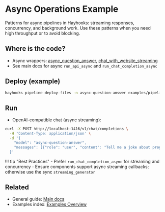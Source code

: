 # Async Operations Example

Patterns for async pipelines in Hayhooks: streaming responses, concurrency, and background work. Use these patterns when you need high throughput or to avoid blocking.

## Where is the code?

- Async wrappers: [async_question_answer](https://github.com/deepset-ai/hayhooks/tree/main/examples/pipeline_wrappers/async_question_answer), [chat_with_website_streaming](https://github.com/deepset-ai/hayhooks/tree/main/examples/pipeline_wrappers/chat_with_website_streaming)
- See main docs for async `run_api_async` and `run_chat_completion_async`

## Deploy (example)

```bash
hayhooks pipeline deploy-files -n async-question-answer examples/pipeline_wrappers/async_question_answer
```

## Run

- OpenAI-compatible chat (async streaming):

```bash
curl -X POST http://localhost:1416/v1/chat/completions \
  -H 'Content-Type: application/json' \
  -d '{
    "model": "async-question-answer",
    "messages": [{"role": "user", "content": "Tell me a joke about programming"}]
  }'
```

!!! tip "Best Practices"
    - Prefer `run_chat_completion_async` for streaming and concurrency
    - Ensure components support async streaming callbacks; otherwise use the sync `streaming_generator`

## Related

- General guide: [Main docs](../index.md)
- Examples index: [Examples Overview](overview.md)
